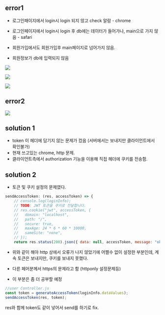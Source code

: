 ## error1

- 로그인패이지에서 login시 login 되지 않고 check 알람 - chrome

- 로그인페이지에서 login시 login 후 db에는 데이터가 들어가나, main으로 가지 않음 - safari
- 회원가입에서도 회원가입후 main페이지로 넘어가지 않음.
- 회원정보가 db에 입력되지 않음

![](https://images.velog.io/images/ww3ysq/post/4271c7ea-e8bd-40bd-bc8e-870064b2eb32/image.png)

![](https://images.velog.io/images/ww3ysq/post/91a652af-5f4b-4ef2-a4cd-a265450e2c27/image.png)

![](https://images.velog.io/images/ww3ysq/post/6cecd1b6-1aa8-4e5a-b2c6-40476addbcc3/image.png)

## error2

![](https://images.velog.io/images/ww3ysq/post/9d751be4-0398-4e30-8d74-824d2cbae694/image.png)

## solution 1

- token 이 헤더에 담기지 않는 문제가 컸음 (서버에서는 보내지만 클라이언트에서 확인불가)
- 현재 쓰고있는 chrome, http 문제.
- 클라이언트측에서 authorization 기능을 이용해 직접 헤더에 쿠키를 전송함.

## solution 2

- 토큰 및 쿠키 설정의 문제였다.

```jsx
sendAccessToken: (res, accessToken) => {
    // console.log(loginInfo);
    // TODO: JWT 토큰을 쿠키로 전달합니다.
    // res.cookie("jwt", accessToken, {
    //   domain: "localhost",
    //   path: "/",
    //   secure: true,
    //   maxAge: 24 * 6 * 60 * 10000,
    //   sameSite: "none",
    // });
    return res.status(200).json({ data: null, accessToken, message: "ok" });
```

- 위와 같이 해야 http 상에서 오류가 나지 않았기에 어쩔수 없이 설정한 부분인데, 계속 토큰은 보내지만, 쿠키를 보내지 못했다.

- 다른 페어분께서 https의 문제라고 함 (httponly 설정문제등)
- 이 부분은 좀 더 공부할 예정

```jsx
//user Controller.js
const token = generateAccessToken(loginInfo.dataValues);
sendAccessToken(res, token);
```

res와 함께 token도 같이 넣어서 send를 하기로 fix.
